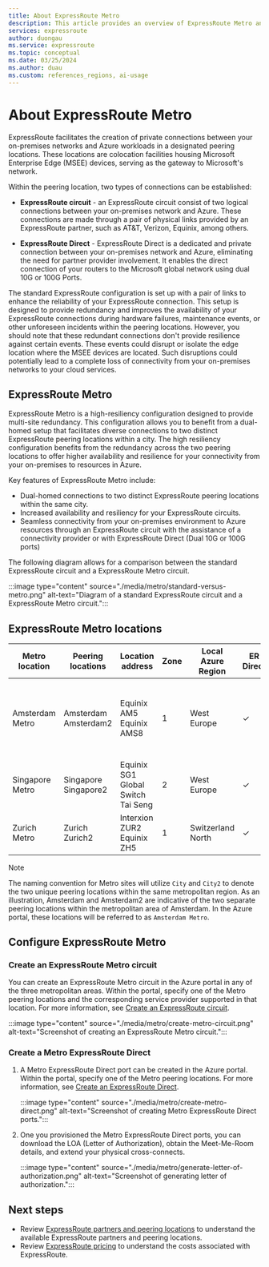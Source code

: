 ```yaml
---
title: About ExpressRoute Metro
description: This article provides an overview of ExpressRoute Metro and how it works.
services: expressroute
author: duongau
ms.service: expressroute
ms.topic: conceptual
ms.date: 03/25/2024
ms.author: duau
ms.custom: references_regions, ai-usage
---
```


# About ExpressRoute Metro

ExpressRoute facilitates the creation of private connections between your on-premises networks and Azure workloads in a designated peering locations. These locations are colocation facilities housing Microsoft Enterprise Edge (MSEE) devices, serving as the gateway to Microsoft's network.

Within the peering location, two types of connections can be established:

* **ExpressRoute circuit** - an ExpressRoute circuit consist of two logical connections between your on-premises network and Azure. These connections are made through a pair of physical links provided by an ExpressRoute partner, such as AT&T, Verizon, Equinix, among others.

* **ExpressRoute Direct** - ExpressRoute Direct is a dedicated and private connection between your on-premises network and Azure, eliminating the need for partner provider involvement. It enables the direct connection of your routers to the Microsoft global network using dual 10G or 100G Ports.

The standard ExpressRoute configuration is set up with a pair of links to enhance the reliability of your ExpressRoute connection. This setup is designed to provide redundancy and improves the availability of your ExpressRoute connections during hardware failures, maintenance events, or other unforeseen incidents within the peering locations. However, you should note that these redundant connections don't provide resilience against certain events. These events could disrupt or isolate the edge location where the MSEE devices are located. Such disruptions could potentially lead to a complete loss of connectivity from your on-premises networks to your cloud services.

## ExpressRoute Metro

ExpressRoute Metro is a high-resiliency configuration designed to provide multi-site redundancy. This configuration allows you to benefit from a dual-homed setup that facilitates diverse connections to two distinct ExpressRoute peering locations within a city. The high resiliency configuration benefits from the redundancy across the two peering locations to offer higher availability and resilience for your connectivity from your on-premises to resources in Azure.

Key features of ExpressRoute Metro include:

* Dual-homed connections to two distinct ExpressRoute peering locations within the same city.
* Increased availability and resiliency for your ExpressRoute circuits.
* Seamless connectivity from your on-premises environment to Azure resources through an ExpressRoute circuit with the assistance of a connectivity provider or with ExpressRoute Direct (Dual 10G or 100G ports)

The following diagram allows for a comparison between the standard ExpressRoute circuit and a ExpressRoute Metro circuit.

:::image type="content" source="./media/metro/standard-versus-metro.png" alt-text="Diagram of a standard ExpressRoute circuit and a ExpressRoute Metro circuit.":::

## ExpressRoute Metro locations

| Metro location | Peering locations | Location address | Zone | Local Azure Region | ER Direct | Service Provider |
|--|--|--|--|--|--|--|
| Amsterdam Metro | Amsterdam<br>Amsterdam2 | Equinix AM5<br>Equinix AMS8 | 1 | West Europe | &check; | Megaport<br>Equinix<sup>1</sup><br>Colt<sup>1</sup><br>Console Connect<sup>1</sup><br>Digital Reality<sup>1</sup> |
| Singapore Metro | Singapore<br>Singapore2 | Equinix SG1<br>Global Switch Tai Seng | 2 | West Europe | &check; | Megaport<sup>1</sup><br>Equinix<sup>1</sup><br>Console Connect<sup>1</sup> |
| Zurich Metro | Zurich<br>Zurich2 | Interxion ZUR2<br>Equinix ZH5 | 1 | Switzerland North | &check; | Colt<sup>1</sup><br>Digital Reality<sup>1</sup> |



> [!NOTE]
> The naming convention for Metro sites will utilize `City` and `City2` to denote the two unique peering locations within the same metropolitan region. As an illustration, Amsterdam and Amsterdam2 are indicative of the two separate peering locations within the metropolitan area of Amsterdam. In the Azure portal, these locations will be referred to as `Amsterdam Metro`.

## Configure ExpressRoute Metro

### Create an ExpressRoute Metro circuit

You can create an ExpressRoute Metro circuit in the Azure portal in any of the three metropolitan areas. Within the portal, specify one of the Metro peering locations and the corresponding service provider supported in that location. For more information, see [Create an ExpressRoute circuit](expressroute-howto-circuit-portal-resource-manager.md?pivots=expressroute-preview).

:::image type="content" source="./media/metro/create-metro-circuit.png" alt-text="Screenshot of creating an ExpressRoute Metro circuit.":::

### Create a Metro ExpressRoute Direct

1. A Metro ExpressRoute Direct port can be created in the Azure portal. Within the portal, specify one of the Metro peering locations. For more information, see [Create an ExpressRoute Direct](how-to-expressroute-direct-portal.md).

    :::image type="content" source="./media/metro/create-metro-direct.png" alt-text="Screenshot of creating Metro ExpressRoute Direct ports.":::

1. One you provisioned the Metro ExpressRoute Direct ports, you can download the LOA (Letter of Authorization), obtain the Meet-Me-Room details, and extend your physical cross-connects.

    :::image type="content" source="./media/metro/generate-letter-of-authorization.png" alt-text="Screenshot of generating letter of authorization.":::

## Next steps

* Review [ExpressRoute partners and peering locations](expressroute-locations.md) to understand the available ExpressRoute partners and peering locations.
* Review [ExpressRoute pricing](https://azure.microsoft.com/pricing/details/expressroute/) to understand the costs associated with ExpressRoute.
